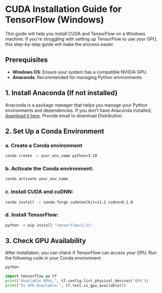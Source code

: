 # CUDA Installation Guide for TensorFlow (Windows)
This guide will help you install CUDA and TensorFlow on a Windows machine. If you're struggling with setting up TensorFlow to use your GPU, this step-by-step guide will make the process easier.

## Prerequisites
- **Windows OS**: Ensure your system has a compatible NVIDIA GPU.
- **Anaconda**: Recommended for managing Python environments

## 1. Install Anaconda (If not installed)
Anaconda is a package manager that helps you manage your Python environments and dependencies. If you don't have Anaconda installed, [download it here](https://www.anaconda.com/download). Provide email to download Distribution.

## 2. Set Up a Conda Environment
### a. Create a Conda environment
``` bash
conda create -n your_env_name python=3.10
```
### b. Activate the Conda environment:
``` bash
conda activate your_env_name
```
### c. Install CUDA and cuDNN:
``` bash
conda install -c conda-forge cudatoolkit=11.2 cudnn=8.1.0
```
### d. Install TensorFlow:
``` bash
python -m pip install "tensorflow<2.11"
```
## 3. Check GPU Availability
After installation, you can check if TensorFlow can access your GPU. Run the following code in your Conda environment:
```bash
python
```
``` python
import tensorflow as tf
print("Available GPUs:", tf.config.list_physical_devices('GPU'))
print("Is GPU Available:", tf.test.is_gpu_available())
```

